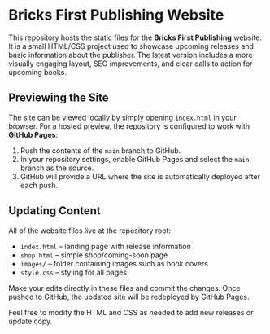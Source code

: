 # Bricks First Publishing Website

This repository hosts the static files for the **Bricks First Publishing** website.
It is a small HTML/CSS project used to showcase upcoming releases and basic information
about the publisher. The latest version includes a more visually engaging layout,
SEO improvements, and clear calls to action for upcoming books.

## Previewing the Site

The site can be viewed locally by simply opening `index.html` in your browser.
For a hosted preview, the repository is configured to work with **GitHub Pages**:

1. Push the contents of the `main` branch to GitHub.
2. In your repository settings, enable GitHub Pages and select the `main` branch as
   the source.
3. GitHub will provide a URL where the site is automatically deployed after each push.

## Updating Content

All of the website files live at the repository root:

- `index.html` – landing page with release information
- `shop.html` – simple shop/coming-soon page
- `images/` – folder containing images such as book covers
- `style.css` – styling for all pages

Make your edits directly in these files and commit the changes. Once pushed to
GitHub, the updated site will be redeployed by GitHub Pages.

Feel free to modify the HTML and CSS as needed to add new releases or update
copy.

